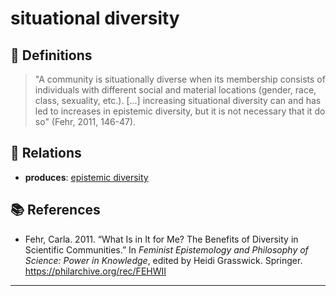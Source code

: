 # situational diversity

## 📖 Definitions

> "A community is situationally diverse when its membership consists of individuals with different social and material locations (gender, race, class, sexuality, etc.). [...] increasing situational diversity can and has led to increases in epistemic diversity, but it is not necessary that it do so" (Fehr, 2011, 146-47).

## 🔗 Relations

- **produces**: [epistemic diversity](./epistemic-diversity.md)

## 📚 References

- Fehr, Carla. 2011. “What Is in It for Me? The Benefits of Diversity in Scientific Communities.” In _Feminist Epistemology and Philosophy of Science: Power in Knowledge_, edited by Heidi Grasswick. Springer. https://philarchive.org/rec/FEHWII

---

<script src="https://giscus.app/client.js"
                data-repo="natesheehan/conceptcartography"
                data-repo-id="R_kgDOPB5QiQ"
                data-category="General"
                data-category-id="DIC_kwDOPB5Qic4CsAxd"
                data-mapping="pathname"
                data-strict="0"
                data-reactions-enabled="1"
                data-emit-metadata="0"
                data-input-position="bottom"
                data-theme="catppuccin_mocha"
                data-lang="en"
                crossorigin="anonymous"
                async>
        </script>
        
